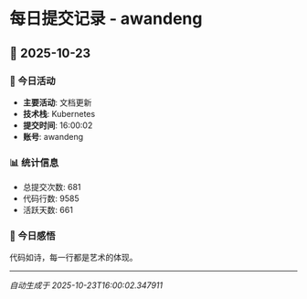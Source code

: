 # 每日提交记录 - awandeng

## 📅 2025-10-23

### 🎯 今日活动
- **主要活动**: 文档更新
- **技术栈**: Kubernetes
- **提交时间**: 16:00:02
- **账号**: awandeng

### 📊 统计信息
- 总提交次数: 681
- 代码行数: 9585
- 活跃天数: 661

### 💭 今日感悟
代码如诗，每一行都是艺术的体现。

---
*自动生成于 2025-10-23T16:00:02.347911*
